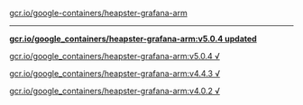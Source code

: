 [gcr.io/google-containers/heapster-grafana-arm](https://hub.docker.com/r/sqeven/heapster-grafana-arm/tags/) 

----
**[gcr.io/google_containers/heapster-grafana-arm:v5.0.4 updated](https://hub.docker.com/r/sqeven/heapster-grafana-arm/tags/)**

[gcr.io/google_containers/heapster-grafana-arm:v5.0.4 √](https://hub.docker.com/r/sqeven/heapster-grafana-arm/tags/)

[gcr.io/google_containers/heapster-grafana-arm:v4.4.3 √](https://hub.docker.com/r/sqeven/heapster-grafana-arm/tags/)

[gcr.io/google_containers/heapster-grafana-arm:v4.0.2 √](https://hub.docker.com/r/sqeven/heapster-grafana-arm/tags/)

